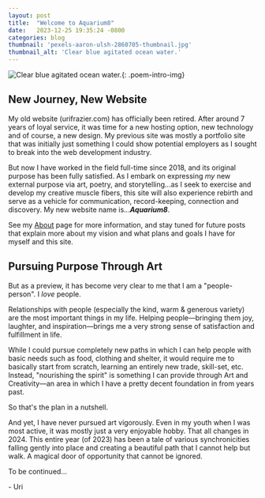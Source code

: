 ```yaml
---
layout: post
title:  "Welcome to Aquarium8"
date:   2023-12-25 19:35:24 -0800
categories: blog
thumbnail: 'pexels-aaron-ulsh-2860705-thumbnail.jpg'
thumbnail_alt: 'Clear blue agitated ocean water.'
---
```

![Clear blue agitated ocean water.]({{site.url}}/{{site.images_path}}pexels-aaron-ulsh-2860705-small.jpg){: .poem-intro-img}
## New Journey, New Website
My old website (urifrazier.com) has officially been retired. After around 7 years of loyal service, it was time for a new hosting option, new technology and of course, a new design. My previous site was mostly a portfolio site that was initially just something I could show potential employers as I sought to break into the web development industry.

But now I have worked in the field full-time since 2018, and its original purpose has been fully satisfied. As I embark on expressing *my* new external purpose via art, poetry, and storytelling...as I seek to exercise and develop my creative muscle fibers, this site will also experience rebirth and serve as a vehicle for communication, record-keeping, connection and discovery. My new website name is...***Aquarium8***.

See my [About](/about) page for more information, and stay tuned for future posts that explain more about my vision and what plans and goals I have for myself and this site.

## Pursuing Purpose Through Art
But as a preview, it has become very clear to me that I am a "people-person". I *love* people. 

Relationships with people (especially the kind, warm & generous variety) are the most important things in my life. Helping people—bringing them joy, laughter, and inspiration—brings me a very strong sense of satisfaction and fulfillment in life.

While I could pursue completely new paths in which I can help people with basic needs such as food, clothing and shelter, it would require me to basically start from scratch, learning an entirely new trade, skill-set, etc. Instead, "nourishing the spirit" is something I can provide through Art and Creativity—an area in which I have a pretty decent foundation in from years past.

So that's the plan in a nutshell. 

And yet, I have never pursued art vigorously. Even in my youth when I was most active, it was mostly just a very enjoyable hobby. That all changes in 2024. This entire year (of 2023) has been a tale of various synchronicities falling gently into place and creating a beautiful path that I cannot help but walk. A magical door of opportunity that cannot be ignored.

To be continued...

\- Uri